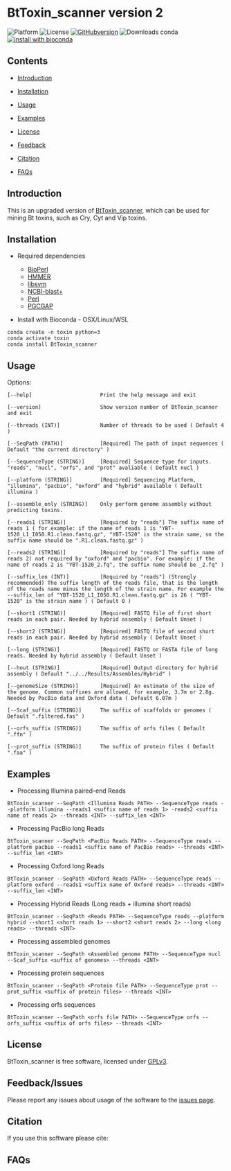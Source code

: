 # BtToxin_scanner version 2

![Platform](https://badgen.net/badge/platform/WSL,Linux,macOS?list=|)
![License](https://badgen.net/github/license/liaochenlanruo/BtToxin_scanner)
[![GitHubversion](https://badge.fury.io/gh/liaochenlanruo%2FBtToxin_scanner.svg)](https://badge.fury.io/gh/liaochenlanruo%2FBtToxin_scanner)
![Downloads conda](https://img.shields.io/conda/dn/bioconda/BtToxin_scanner.svg?style=flat)
[![install with bioconda](https://img.shields.io/badge/install%20with-bioconda-brightgreen.svg?style=flat)](http://bioconda.github.io/recipes/BtToxin_scanner/README.html)

## Contents

- [Introduction](#introduction)

- [Installation](#installation)

- [Usage](#usage)

- [Examples](#examples)

- [License](#license)

- [Feedback](#feedback)

- [Citation](#citation)

- [FAQs](#faqs)

## Introduction

This is an upgraded version of [BtToxin_scanner](http://bcam.hzau.edu.cn/BtToxin_scanner/), which can be used for mining Bt toxins, such as Cry, Cyt and Vip toxins.


## Installation

- Required dependencies
  - [BioPerl](http://metacpan.org/pod/BioPerl)
  - [HMMER](https://www.ebi.ac.uk/Tools/hmmer/)
  - [libsvm](https://github.com/cjlin1/libsvm)
  - [NCBI-blast+](https://blast.ncbi.nlm.nih.gov/Blast.cgi?CMD=Web&PAGE_TYPE=BlastDocs&DOC_TYPE=Download)
  - [Perl](http://www.perl.org/get.html)
  - [PGCGAP](https://liaochenlanruo.hzaubmb.org/pgcgap/)

- Install with Bioconda - OSX/Linux/WSL
```
conda create -n toxin python=3
conda activate toxin
conda install BtToxin_scanner
```

## Usage

Options:

    [--help]                      Print the help message and exit

    [--version]                   Show version number of BtToxin_scanner and exit

    [--threads (INT)]             Number of threads to be used ( Default 4 )

    [--SeqPath (PATH)]            [Required] The path of input sequences ( Default "the current directory" )

    [--SequenceType (STRING)]     [Required] Sequence type for inputs. "reads", "nucl", "orfs", and "prot" avaliable ( Default nucl )

    [--platform (STRING)]         [Required] Sequencing Platform, "illumina", "pacbio", "oxford" and "hybrid" available ( Default illumina )

    [--assemble_only (STRING)]    Only perform genome assembly without predicting toxins.

    [--reads1 (STRING)]           [Required by "reads"] The suffix name of reads 1 ( for example: if the name of reads 1 is "YBT-1520_L1_I050.R1.clean.fastq.gz", "YBT-1520" is the strain same, so the suffix name should be ".R1.clean.fastq.gz" )

    [--reads2 (STRING)]           [Required by "reads"] The suffix name of reads 2( not required by "oxford" and "pacbio". For example: if the name of reads 2 is "YBT-1520_2.fq", the suffix name should be _2.fq" )

    [--suffix_len (INT)]          [Required by "reads"] (Strongly recommended) The suffix length of the reads file, that is the length of the reads name minus the length of the strain name. For example the --suffix_len of "YBT-1520_L1_I050.R1.clean.fastq.gz" is 26 ( "YBT-1520" is the strain name ) ( Default 0 )

    [--short1 (STRING)]           [Required] FASTQ file of first short reads in each pair. Needed by hybrid assembly ( Default Unset )

    [--short2 (STRING)]           [Required] FASTQ file of second short reads in each pair. Needed by hybrid assembly ( Default Unset )

    [--long (STRING)]             [Required] FASTQ or FASTA file of long reads. Needed by hybrid assembly ( Default Unset )

    [--hout (STRING)]             [Required] Output directory for hybrid assembly ( Default "../../Results/Assembles/Hybrid" )

    [--genomeSize (STRING)]       [Required] An estimate of the size of the genome. Common suffixes are allowed, for example, 3.7m or 2.8g. Needed by PacBio data and Oxford data ( Default 6.07m )

    [--Scaf_suffix (STRING)]      The suffix of scaffolds or genomes ( Default ".filtered.fas" )

    [--orfs_suffix (STRING)]      The suffix of orfs files ( Default ".ffn" )

    [--prot_suffix (STRING)]      The suffix of protein files ( Default ".faa" )

## Examples

- Processing Illumina paired-end Reads
```
BtToxin_scanner --SeqPath <Illumina Reads PATH> --SequenceType reads --platform illumina --reads1 <suffix name of reads 1> -reads2 <suffix name of reads 2> --threads <INT> --suffix_len <INT>
```

- Processing PacBio long Reads
```
BtToxin_scanner --SeqPath <PacBio Reads PATH> --SequenceType reads --platform pacbio --reads1 <suffix name of PacBio reads> --threads <INT> --suffix_len <INT>
```

- Processing Oxford long Reads
```
BtToxin_scanner --SeqPath <Oxford Reads PATH> --SequenceType reads --platform oxford --reads1 <suffix name of Oxford reads> --threads <INT> --suffix_len <INT>
```

- Processing Hybrid Reads (Long reads + illumina short reads)
```
BtToxin_scanner --SeqPath <Reads PATH> --SequenceType reads --platform hybrid --short1 <short reads 1> --short2 <short reads 2> --long <long reads> --threads <INT>
```

- Processing assembled genomes
```
BtToxin_scanner --SeqPath <Assembled genome PATH> --SequenceType nucl --Scaf_suffix <suffix of genomes> --threads <INT>
```

- Processing protein sequences
```
BtToxin_scanner --SeqPath <Protein file PATH> --SequenceType prot --prot_suffix <suffix of protein files> --threads <INT>
```

- Processing orfs sequences
```
BtToxin_scanner --SeqPath <orfs file PATH> --SequenceType orfs --orfs_suffix <suffix of orfs files> --threads <INT>
```

## License

BtToxin_scanner is free software, licensed under [GPLv3](https://github.com/liaochenlanruo/Bt_toxin_scanner/blob/master/LICENSE).

## Feedback/Issues

Please report any issues about usage of the software to the [issues page](https://github.com/liaochenlanruo/Bt_toxin_scanner/issues).

## Citation

If you use this software please cite:

## FAQs
